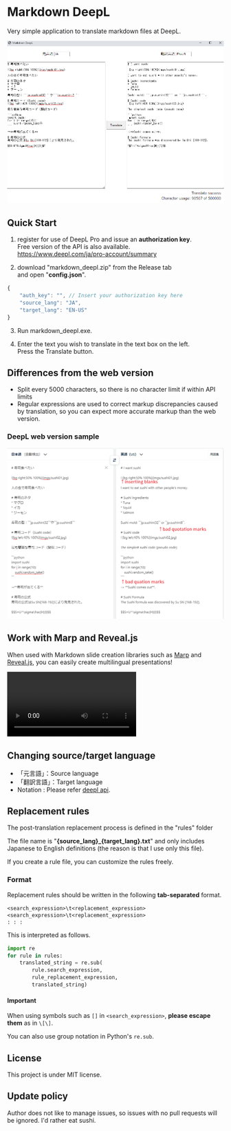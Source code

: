 # Markdown DeepL
Very simple application to translate markdown files at DeepL.

![](imgs/img03.png)

## Quick Start

1. register for use of DeepL Pro and issue an **authorization key**.  
 Free version of the API is also available.  
 https://www.deepl.com/ja/pro-account/summary

2. download "markdown_deepl.zip" from the Release tab  
 and open "**config.json**".

```javascript
{
    "auth_key": "", // Insert your authorization key here
    "source_lang": "JA",
    "target_lang": "EN-US"
}
```

3. Run markdown_deepl.exe.

4. Enter the text you wish to translate in the text box on the left.  
 Press the Translate button.

## Differences from the web version
* Split every 5000 characters, so there is no character limit if within API limits
* Regular expressions are used to correct markup discrepancies caused by translation, so you can expect more accurate markup than the web version.

### DeepL web version sample
![](imgs/img02.png)

## Work with Marp and Reveal.js
When used with Markdown slide creation libraries such as [Marp](https://marp.app/) and [Reveal.js](https://revealjs.com/), you can easily create multilingual presentations!

![](sample/demo_slide.mp4)

## Changing source/target language
* 「元言語」：Source language
* 「翻訳言語」：Target language
* Notation : Please refer [deepl api](https://www.deepl.com/ja/pro-api/).

## Replacement rules
The post-translation replacement process is defined in the "rules" folder

The file name is "**{source_lang}_{target_lang}.txt**" and only includes Japanese to English definitions (the reason is that I use only this file).

If you create a rule file, you can customize the rules freely.

### Format
Replacement rules should be written in the following **tab-separated** format.

```console
<search_expression>\t<replacement_expression>
<search_expression>\t<replacement_expression>
: : : 
```

This is interpreted as follows.

```python
import re
for rule in rules:
    translated_string = re.sub(
        rule.search_expression,
        rule_replacement_expression,
        translated_string)
```

#### Important
When using symbols such as ```[]``` in ```<search_expression>```, **please escape them** as in ```\[\]```.

You can also use group notation in Python's ```re.sub```.

## License
This project is under MIT license.

## Update policy
Author does not like to manage issues, so issues with no pull requests will be ignored. I'd rather eat sushi.